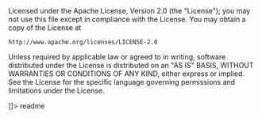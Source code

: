 <snippet>
  <content><![CDATA[
# ${1:Project Name}
Progetto per gli stage.
## Installation
TODO: descrivere la procedura di installazione.
## Usage
TODO: descrivere la procedura di utilizzo
## History
TODO: scrivere un log degli aggiornamenti
## Credits
TODO: Scrivere i crediti
## License
Copyright 2016 I.T.I.S. GEROLAMO CARDANO, PAVIA

Licensed under the Apache License, Version 2.0 (the "License");
you may not use this file except in compliance with the License.
You may obtain a copy of the License at

    http://www.apache.org/licenses/LICENSE-2.0

Unless required by applicable law or agreed to in writing, software
distributed under the License is distributed on an "AS IS" BASIS,
WITHOUT WARRANTIES OR CONDITIONS OF ANY KIND, either express or implied.
See the License for the specific language governing permissions and
limitations under the License.

]]></content>
  <tabTrigger>readme</tabTrigger>
</snippet>
